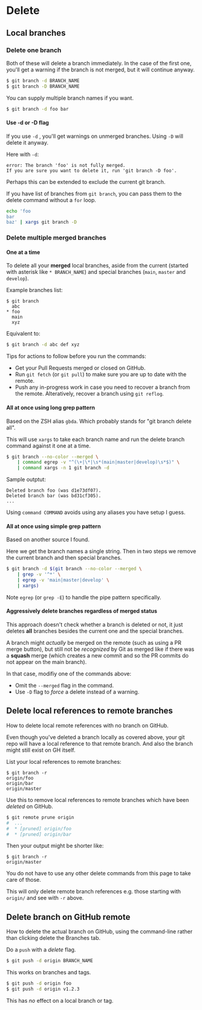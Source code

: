 # Delete


## Local branches

### Delete one branch

Both of these will delete a branch immediately. In the case of the first one, you'll get a warning if the branch is not merged, but it will continue anyway.

```sh
$ git branch -d BRANCH_NAME
$ git branch -D BRANCH_NAME
```

You can supply multiple branch names if you want.

```sh
$ git branch -d foo bar
```

#### Use -d or -D flag

If you use `-d` , you'll get warnings on unmerged branches. Using `-D` will delete it anyway.

Here with `-d`:

```
error: The branch 'foo' is not fully merged.
If you are sure you want to delete it, run 'git branch -D foo'.
```

Perhaps this can be extended to exclude the current git branch.

If you have list of branches from `git branch`, you can pass them to the delete command without a `for` loop.

```sh
echo 'foo
bar
baz' | xargs git branch -D
```


### Delete multiple merged branches

#### One at a time

To delete all your **merged** local branches, aside from the current (started with asterisk like `* BRANCH_NAME`) and special branches (`main`, `master` and `develop`).
        
Example branches list:

```console
$ git branch
  abc
* foo
  main
  xyz
```

    
Equivalent to:
    
```sh
$ git branch -d abc def xyz
```

Tips for actions to follow before you run the commands:

- Get your Pull Requests merged or closed on GitHub.
- Run `git fetch` (or `git pull`) to make sure you are up to date with the remote.
- Push any in-progress work in case you need to recover a branch from the remote. Alteratively, recover a branch using `git reflog`.
    
#### All at once using long grep pattern
    
Based on the ZSH alias `gbda`. Which probably stands for "git branch delete all".

This will use `xargs` to take each branch name and run the delete branch command against it one at a time.
    
```sh
$ git branch --no-color --merged \
    | command egrep -v "^(\+|\*|\s*(main|master|develop)\s*$)" \
    | command xargs -n 1 git branch -d
```

Sample outptut:

```
Deleted branch foo (was d1e73df07).
Deleted branch bar (was bd31cf305).
...
```

Using `command COMMAND` avoids using any aliases you have setup I guess.
    
#### All at once using simple grep pattern
    
Based on another source I found.
    
Here we get the branch names a single string. Then in two steps we remove the current branch and then special branches.

```sh
$ git branch -d $(git branch --no-color --merged \
    | grep -v '^*' \
    | egrep -v 'main|master|develop' \
    | xargs)
```

Note `egrep` (or `grep -E`) to handle the pipe pattern specifically.
   
#### Aggressively delete branches regardless of merged status

This approach doesn't check whether a branch is deleted or not, it just deletes **all** branches besides the current one and the special branches.

A branch might _actually_ be merged on the remote (such as using a PR merge button), but still not be _recognized_ by Git as merged like if there was a **squash** merge (which creates a new commit and so the PR commits do not appear on the main branch).

In that case, modifiy one of the commands above:

- Omit the `--merged` flag in the command.
- Use `-D` flag to _force_ a delete instead of a warning.


## Delete local references to remote branches

How to delete local remote references with no branch on GitHub.

Even though you've deleted a branch locally as covered above, your git repo will have a local reference to that remote branch. And also the branch might still exist on GH itself.

List your local references to remote branches:

```console
$ git branch -r
origin/foo
origin/bar
origin/master
```

Use this to remove local references to remote branches which have been _deleted_ on GitHub.

```sh
$ git remote prune origin
#  ...
#  * [pruned] origin/foo
#  * [pruned] origin/bar
```

Then your output might be shorter like:

```console
$ git branch -r
origin/master
```

You do not have to use any other delete commands from this page to take care of those.

This will only delete remote branch references e.g. those starting with `origin/` and see with `-r` above.


## Delete branch on GitHub remote

How to delete the actual branch on GitHub, using the command-line rather than clicking delete the Branches tab.

Do a `push` with a _delete_ flag.

```sh
$ git push -d origin BRANCH_NAME
```

This works on branches and tags.

```sh
$ git push -d origin foo
$ git push -d origin v1.2.3
```

This has _no_ effect on a local branch or tag.

